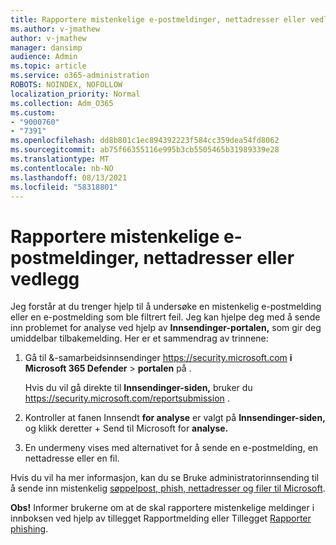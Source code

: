 ```yaml
---
title: Rapportere mistenkelige e-postmeldinger, nettadresser eller vedlegg
ms.author: v-jmathew
author: v-jmathew
manager: dansimp
audience: Admin
ms.topic: article
ms.service: o365-administration
ROBOTS: NOINDEX, NOFOLLOW
localization_priority: Normal
ms.collection: Adm_O365
ms.custom:
- "9000760"
- "7391"
ms.openlocfilehash: dd8b801c1ec894392223f584cc359dea54fd8062
ms.sourcegitcommit: ab75f66355116e995b3cb5505465b31989339e28
ms.translationtype: MT
ms.contentlocale: nb-NO
ms.lasthandoff: 08/13/2021
ms.locfileid: "58318801"
---
```

# <a name="report-suspicious-emails-urls-or-attachments"></a>Rapportere mistenkelige e-postmeldinger, nettadresser eller vedlegg

Jeg forstår at du trenger hjelp til å undersøke en mistenkelig e-postmelding eller en e-postmelding som ble filtrert feil. Jeg kan hjelpe deg med å sende inn problemet for analyse ved hjelp av **Innsendinger-portalen,** som gir deg umiddelbar tilbakemelding. Her er et sammendrag av trinnene:

1. Gå til &-samarbeidsinnsendinger <https://security.microsoft.com> **i Microsoft 365 Defender** \> **portalen** på .

   Hvis du vil gå direkte til **Innsendinger-siden,** bruker du <https://security.microsoft.com/reportsubmission> .

2. Kontroller at fanen Innsendt **for analyse** er valgt på **Innsendinger-siden,** og klikk deretter + Send til Microsoft for **analyse.**

3. En undermeny vises med alternativet for å sende en e-postmelding, en nettadresse eller en fil.

Hvis du vil ha mer informasjon, kan du se Bruke administratorinnsending til å sende inn mistenkelig [søppelpost, phish, nettadresser og filer til Microsoft](https://docs.microsoft.com/microsoft-365/security/office-365-security/admin-submission).

**Obs!** Informer brukerne om at de skal rapportere mistenkelige meldinger i innboksen ved hjelp av tillegget Rapportmelding eller Tillegget [Rapporter phishing](https://docs.microsoft.com/microsoft-365/security/office-365-security/enable-the-report-message-add-in).
